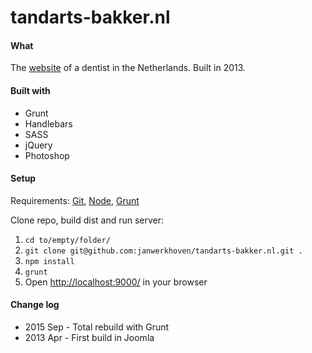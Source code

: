# tandarts-bakker.nl
#### What
The [website](http://tandarts-bakker.nl/) of a dentist in the Netherlands. Built in 2013.

#### Built with
- Grunt
- Handlebars
- SASS
- jQuery
- Photoshop

#### Setup
Requirements: [Git](https://git-scm.com/downloads), [Node](https://nodejs.org), [Grunt](http://gruntjs.com/)

Clone repo, build dist and run server:

1. `cd to/empty/folder/`
2. `git clone git@github.com:janwerkhoven/tandarts-bakker.nl.git .`
3. `npm install`
4. `grunt`
5. Open [http://localhost:9000/](http://localhost:9000/) in your browser

#### Change log
- 2015 Sep - Total rebuild with Grunt
- 2013 Apr - First build in Joomla
